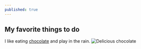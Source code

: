 ```yaml
---
published: true
---
```

## My favorite things to do
I like eating [chocolate](https://en.wikipedia.org/wiki/Chocolate) and play in the rain.
![Delicious chocolate](https://upload.wikimedia.org/wikipedia/commons/9/9f/Chocolate%28bgFFF%29.jpg)
